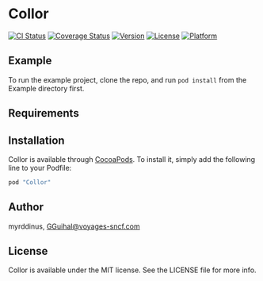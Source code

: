 # Collor

[![CI Status](https://travis-ci.org/voyages-sncf-technologies/Collor.svg?branch=master)](https://travis-ci.org/voyages-sncf-technologies/Collor/)
[![Coverage Status](https://coveralls.io/repos/github/voyages-sncf-technologies/Collor/badge.svg?branch=master)](https://coveralls.io/github/voyages-sncf-technologies/Collor?branch=master)
[![Version](https://img.shields.io/cocoapods/v/Collor.svg?style=flat)](http://cocoapods.org/pods/Collor)
[![License](https://img.shields.io/cocoapods/l/Collor.svg?style=flat)](http://cocoapods.org/pods/Collor)
[![Platform](https://img.shields.io/cocoapods/p/Collor.svg?style=flat)](http://cocoapods.org/pods/Collor)

## Example

To run the example project, clone the repo, and run `pod install` from the Example directory first.

## Requirements

## Installation

Collor is available through [CocoaPods](http://cocoapods.org). To install
it, simply add the following line to your Podfile:

```ruby
pod "Collor"
```

## Author

myrddinus, GGuihal@voyages-sncf.com

## License

Collor is available under the MIT license. See the LICENSE file for more info.
